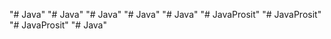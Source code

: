 "# Java" 
"# Java" 
"# Java" 
"# Java" 
"# Java" 
"# JavaProsit" 
"# JavaProsit" 
"# JavaProsit" 
"# Java" 

